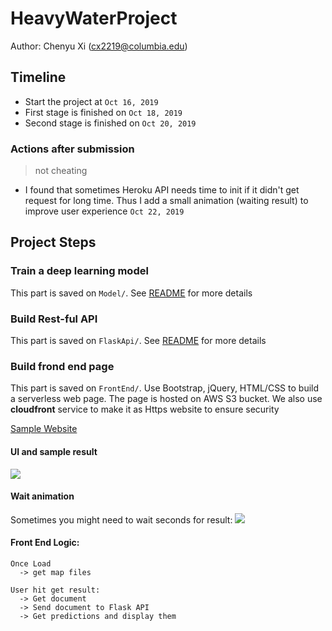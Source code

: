 # HeavyWaterProject
Author: Chenyu Xi (cx2219@columbia.edu)

## Timeline
- Start the project at `Oct 16, 2019`     
- First stage is finished on `Oct 18, 2019`  
- Second stage is finished on `Oct 20, 2019` 

### Actions after submission
> not cheating

- I found that sometimes Heroku API needs time to init if it didn't get request for long time. Thus I add a small animation (waiting result) to improve user experience `Oct 22, 2019` 

## Project Steps

### Train a deep learning model
This part is saved on `Model/`. See <a href=https://github.com/XiplusChenyu/HeavyWaterProject/blob/master/Model/README.md>README</a> for more details

### Build Rest-ful API
This part is saved on `FlaskApi/`. See <a href=https://github.com/XiplusChenyu/HeavyWaterProject/blob/master/FlaskApi/README.md>README</a> for more details



### Build frond end page
This part is saved on `FrontEnd/`. Use Bootstrap, jQuery, HTML/CSS to build a serverless web page. The page is hosted on AWS S3 bucket. We also use **cloudfront** service to make it as Https website to ensure security

<a href=https://d3t9jbj88pt3ap.cloudfront.net/index.html> Sample Website</a>

#### UI and sample result
<img src=https://github.com/XiplusChenyu/HWProject/blob/master/ReadMePics/UI.png>

#### Wait animation
Sometimes you might need to wait seconds for result:
<img src=https://github.com/XiplusChenyu/HWProject/blob/master/ReadMePics/wait.png>

#### Front End Logic:
```
Once Load 
  -> get map files

User hit get result:
  -> Get document 
  -> Send document to Flask API 
  -> Get predictions and display them
```
